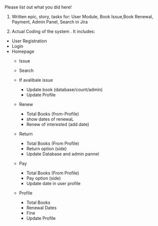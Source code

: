 Please list out what you did here!
<br>
1. Written epic, story, tasks for: User Module, Book Issue,Book Renewal, Payment, Admin Panel, Search in Jira

2. Actual Coding of the system . It includes:
* User Registration
* Login
* Homepage
  * Issue
   * Search
   * If avalibale issue
     * Update book (database/count/admin)
     * Update Profile
  * Renew
    * Total Books (from-Profile)
    * show dates of renewaL
    * Renew of interested (add date)
  * Return
    * Total Books (From Profile)
    * Return option (side)
    * Update Database and admin pannel
  * Pay
    * Total Books (From Profile)
    * Pay option (side)
    * Update date in user profile
  
  * Profile
    * Total Books
    * Renewal Dates
    * Fine
    * Update Profile
